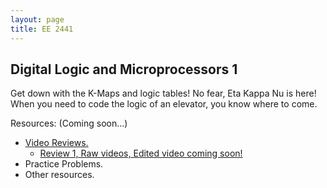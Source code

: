 ```yaml
---
layout: page
title: EE 2441
---
```


## Digital Logic and Microprocessors 1
Get down with the K-Maps and logic tables! No fear, Eta Kappa Nu is here! 
When you need to code the logic of an elevator, you know where to come.

Resources: (Coming soon...)
- [Video Reviews.](https://youtube.com/channel/UCV0OmOABl9S8e4QHvtNHLow)
  - [Review 1, Raw videos, Edited video coming soon!](https://youtu.be/qbHzVsKSc-g)
- Practice Problems. 
- Other resources.
